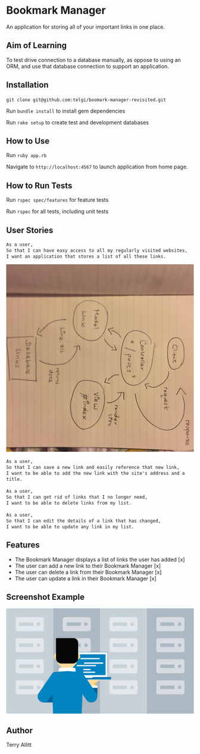 # Bookmark Manager

An application for storing all of your important links in one place.

## Aim of Learning

To test drive connection to a database manually, as oppose to using an ORM, and use that database connection to support an application.

## Installation

`git clone git@github.com:telgi/boomark-manager-revisited.git`

Run `bundle install` to install gem dependencies

Run `rake setup` to create test and development databases

## How to Use

Run `ruby app.rb`

Navigate to `http://localhost:4567` to launch application from home page.

## How to Run Tests

Run `rspec spec/features` for feature tests

Run `rspec` for all tests, including unit tests

## User Stories

```
As a user,
So that I can have easy access to all my regularly visited websites,
I want an application that stores a list of all these links.
```
![Alt text](assets/images/domain_model_mvc.JPG)
```
As a user,
So that I can save a new link and easily reference that new link,
I want to be able to add the new link with the site's address and a title.

As a user,
So that I can get rid of links that I no longer need,
I want to be able to delete links from my list.

As a user,
So that I can edit the details of a link that has changed,
I want to be able to update any link in my list.
```

## Features

* The Bookmark Manager displays a list of links the user has added [x]
* The user can add a new link to their Bookmark Manager [x]
* The user can delete a link from their Bookmark Manager [x]
* The user can update a link in their Bookmark Manager [x]

## Screenshot Example

![Alt text](assets/images/database_placeholder.jpg?raw=true "Screenshot placeholder image")

## Author

Terry Allitt
